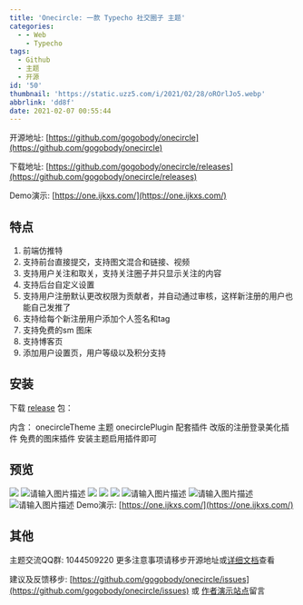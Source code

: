 ```yaml
---
title: 'Onecircle: 一款 Typecho 社交圈子 主题'
categories:
  - - Web
    - Typecho
tags:
  - Github
  - 主题
  - 开源
id: '50'
thumbnail: 'https://static.uzz5.com/i/2021/02/28/oROrlJo5.webp'
abbrlink: 'dd8f'
date: 2021-02-07 00:55:44
---
```



开源地址: [https://github.com/gogobody/onecircle](https://github.com/gogobody/onecircle) 

下载地址: [https://github.com/gogobody/onecircle/releases](https://github.com/gogobody/onecircle/releases) 

Demo演示: [https://one.ijkxs.com/](https://one.ijkxs.com/)

## 特点

1.  前端仿推特
2.  支持前台直接提交，支持图文混合和链接、视频
3.  支持用户关注和取关，支持关注圈子并只显示关注的内容
4.  支持后台自定义设置
5.  支持用户注册默认更改权限为贡献者，并自动通过审核，这样新注册的用户也能自己发推了
6.  支持给每个新注册用户添加个人签名和tag
7.  支持免费的sm 图床
8.  支持博客页
9.  添加用户设置页，用户等级以及积分支持

## 安装

下载 [release](https://github.com/gogobody/onecircle/releases) 包： 

内含： onecircleTheme 主题 onecirclePlugin 配套插件 改版的注册登录美化插件 免费的图床插件 安装主题启用插件即可

## 预览

![](https://static.uzz5.com/i/2021/02/28/3boLBbkE.webp) ![请输入图片描述](https://static.uzz5.com/i/2021/02/28/j31j5wmh.webp "请输入图片描述") ![](https://static.uzz5.com/i/2021/02/28/oKuiIMaW.webp) ![](https://static.uzz5.com/i/2021/02/28/uVb6NzAU.webp) ![](https://static.uzz5.com/i/2021/02/28/Mv355EXH.webp) ![请输入图片描述](https://static.uzz5.com/i/2021/02/28/DLIiopBY.webp "请输入图片描述") ![请输入图片描述](https://static.uzz5.com/i/2021/02/28/tuJUf7He.webp "请输入图片描述") ![请输入图片描述](https://static.uzz5.com/i/2021/02/28/G1QV19OE.webp "请输入图片描述") Demo演示: [https://one.ijkxs.com/](https://one.ijkxs.com/)

## 其他

主题交流QQ群: 1044509220 更多注意事项请移步开源地址或[详细文档](https://www.yuque.com/docs/share/05f40cac-980f-4e53-8b92-ed9728b8dc50?#%E3%80%8AOneCircle%20%E4%B8%BB%E9%A2%98%E8%AF%B4%E6%98%8E%E3%80%8B)查看 

建议及反馈移步: [https://github.com/gogobody/onecircle/issues](https://github.com/gogobody/onecircle/issues) 或 [作者演示站点](https://one.ijkxs.com/about.html)留言